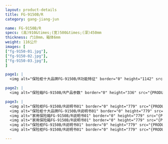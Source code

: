 ```yaml
---
layout: product-details
title: FG-9150B/R
category: gang-jiang-jun

name: FG-9150B/R
specs: (高)910&times;(宽)500&times;(深)450mm
thickness: 门10mm，箱体6mm
weight: 116公斤
images: [
["fg-9150-01.jpg"],
["fg-9150-02.jpg"],
["fg-9150-03.jpg"],
]

page1: |
  <img alt="保险柜十大品牌FG-9150B/R功能特征" border="0" height="1142" src="{PRODUCT_IMAGES}products/fg-gn.jpg" width="538" />

page2: |
  <img alt="保险箱FG-9150B/R产品参数" border="0" height="336" src="{PRODUCT_IMAGES}products/fg-cpcs.jpg" width="538" />

page3: |
  <img alt="保险柜FG-9150B/R说明书01" border="0" height="779" src="{PRODUCT_IMAGES}products/fg-sm01.jpg" width="528" /><br />
  <img alt="保险柜十大品牌FG-9150B/R说明书01" border="0" height="779" src="{PRODUCT_IMAGES}products/fg-sm02.jpg" width="528" /><br />
  <img alt="家用保险箱FG-9150B/R说明书01" border="0" height="779" src="{PRODUCT_IMAGES}products/fg-sm03.jpg" width="528" /><br />
  <img alt="家用保险箱FG-9150B/R说明书01" border="0" height="779" src="{PRODUCT_IMAGES}products/fg-sm04.jpg" width="528" /><br />
  <img alt="保险柜FG-9150B/R说明书01" border="0" height="779" src="{PRODUCT_IMAGES}products/fg-sm05.jpg" width="528" /><br />
  <img alt="保险柜FG-9150B/R说明书01" border="0" height="779" src="{PRODUCT_IMAGES}products/fg-sm06.jpg" width="528" />

---
```

